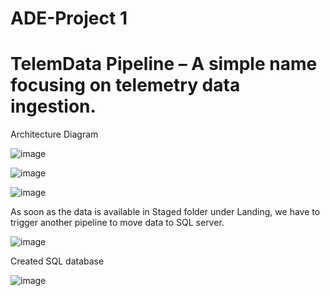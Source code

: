 # ADE-Project 1
# TelemData Pipeline – A simple name focusing on telemetry data ingestion.
Architecture Diagram


![image](https://github.com/user-attachments/assets/ed7de7bb-c61f-4671-b97e-f58bde6e1015)




![image](https://github.com/user-attachments/assets/81299a42-4f51-4624-8771-91dd12b72b28)



![image](https://github.com/user-attachments/assets/aaf69260-fa87-4edc-b651-30cabe645aa6)

As soon as the data is available in Staged folder under Landing, we have to trigger another pipeline to move data to SQL server.

![image](https://github.com/user-attachments/assets/df320ada-dabf-444f-ac00-f21a3df86d90)


Created SQL database

![image](https://github.com/user-attachments/assets/a0154241-d982-4a5b-9a0f-8c51b0ba4f98)


